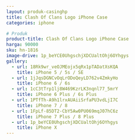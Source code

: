 ```yaml
---
layout: produk-casinghp
title: Clash Of Clans Logo iPhone Case
categories: iphone

# Produk
product-title: Clash Of Clans Logo iPhone Case
harga: 90000
sku: hn-1816
image-drive: 1p_beYCE0UhgschjXDCUaltOhj6OYhgys
gallery:
  - url: 18Rk9wr_veOJMEojx5qRx1pTADatXsKQA
    title: iPhone 5 / 5s / SE
  - url: 1jJqsDGNCvOqLrODoQeyLD762v4ZmkyHo
    title: iPhone 6 / 6s
  - url: 1cC3tTrp1lj8W469KzrLK3nqnl77_5mrY
    title: iPhone 6 Plus / 6s Plus
  - url: 1PTfTh-A9h1lrxAUAiiSrfaPU3vdLjI7C
    title: iPhone 7 / 8
  - url: 1FpLf-85DT2-CbY5Aw0PU069mqJ07hC6z
    title: iPhone 7 Plus / 8 Plus
  - url: 1p_beYCE0UhgschjXDCUaltOhj6OYhgys
    title: iPhone X
---
```

